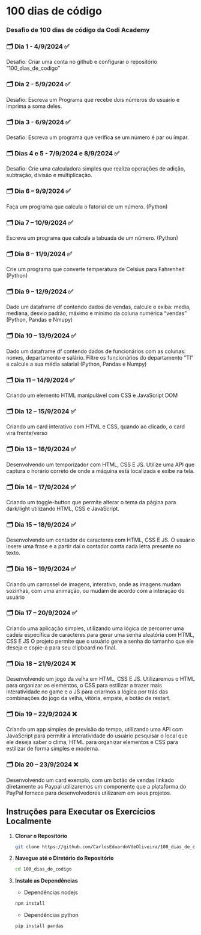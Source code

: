 # 100 dias de código
### Desafio de 100 dias de código da Codi Academy

### 🗂️ Dia 1 - 4/9/2024 ✅
Desafio: Criar uma conta no github e configurar o repositório “100_dias_de_codigo”

### 🗂️ Dia 2 - 5/9/2024 ✅
Desafio: Escreva um Programa que recebe dois números do usuário e imprima a soma deles.

### 🗂️ Dia 3 - 6/9/2024 ✅
Desafio: Escreva um programa que verifica se um número é par ou ímpar.

### 🗂️ Dias 4 e 5 - 7/9/2024 e 8/9/2024 ✅
Desafio: Crie uma calculadora simples que realiza operações de adição, subtração, divisão e multiplicação.

### 🗂️ Dia 6 – 9/9/2024 ✅
Faça um programa que calcula o fatorial de um número. (Python)

### 🗂️ Dia 7 – 10/9/2024 ✅
Escreva um programa que calcula a tabuada de um número. (Python)

### 🗂️ Dia 8 – 11/9/2024 ✅
Crie um programa que converte temperatura de Celsius para Fahrenheit
(Python)
### 🗂️ Dia 9 – 12/9/2024 ✅
Dado um dataframe df contendo dados de vendas, calcule e exiba: media, mediana, desvio padrão, máximo e mínimo da coluna numérica “vendas” (Python, Pandas e Nmupy)

### 🗂️ Dia 10 – 13/9/2024 ✅
Dado um dataframe df contendo dados de funcionários com as colunas: nomes, departamento e salário. Filtre os funcionários do departamento “TI” e calcule a sua média salarial (Python, Pandas e Numpy)

### 🗂️ Dia 11 – 14/9/2024 ✅
Criando um elemento HTML manipulável com CSS e JavaScript DOM

### 🗂️ Dia 12 – 15/9/2024 ✅
Criando um card interativo com HTML e CSS, quando ao clicado, o card vira frente/verso

### 🗂️ Dia 13 – 16/9/2024 ✅
Desenvolvendo um temporizador com HTML, CSS E JS. Utilize uma API que captura o horário correto de onde a máquina está localizada e exibe na tela.

### 🗂️ Dia 14 – 17/9/2024 ✅
Criando um toggle-button que permite alterar o tema da página para dark/light utilizando HTML, CSS e JavaScript.

### 🗂️ Dia 15 – 18/9/2024 ✅
Desenvolvendo um contador de caracteres com HTML, CSS E JS. O usuário insere uma frase e a partir daí o contador conta cada letra presente no texto.

### 🗂️ Dia 16 – 19/9/2024 ✅
Criando um carrossel de imagens, interativo, onde as imagens mudam sozinhas, com uma animação, ou mudam de acordo com a interação do usuário

### 🗂️ Dia 17 – 20/9/2024 ✅
Criando uma aplicação simples, utilizando uma lógica de percorrer uma cadeia específica de caracteres para gerar uma senha aleatória com HTML, CSS E JS O projeto permite que o usuário gere a senha do tamanho que ele deseja e copie-a para seu clipboard no final.

### 🗂️ Dia 18 – 21/9/2024 ❌
Desenvolvendo um jogo da velha em HTML, CSS E JS. Utilizaremos o HTML para
organizar os elementos, o CSS para estilizar a trazer mais interatividade no game e o JS para criarmos a lógica por trás das combinações do jogo da velha, vitória, empate, e botão de restart.

### 🗂️ Dia 19 – 22/9/2024 ❌
Criando um app simples de previsão do tempo, utilizando uma API com JavaScript para permitir a interatividade do usuário pesquisar o local que ele deseja saber o clima, HTML para organizar elementos e CSS para estilizar de forma simples e moderna.

### 🗂️ Dia 20 – 23/9/2024 ❌
Desenvolvendo um card exemplo, com um botão de vendas linkado diretamente ao Paypal utilizaremos um componente que a plataforma do PayPal fornece para desenvolvedores utilizarem em seus projetos.

## Instruções para Executar os Exercícios Localmente

1. **Clonar o Repositório**
   ```bash
   git clone https://github.com/CarlosEduardoVdeOliveira/100_dias_de_codigo.git
   ```

 2. **Navegue até o Diretório do Repositório**
    ```bash
    cd 100_dias_de_codigo
    ```

 3. **Instale as Dependências**
    - Dependências nodejs

    ```bash
    npm install
    ```     
    - Dependências python
    
    ```bash
    pip install pandas
    ```
